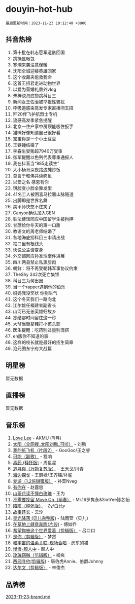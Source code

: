 # douyin-hot-hub

`最后更新时间：2023-11-23 19:12:40 +0800`

## 抖音热榜

1. 第十批在韩志愿军遗骸回国
1. 跳操显眼包
1. 寒潮来袭注意保暖
1. 沈阳全城迎接英雄回家
1. 这个收藏夹能救我命
1. 这首王招君走进动物世界
1. 以爱为营婚礼番外vlog
1. 朱梓骁海底捞跳科目三
1. 新闻女王佐治被举报性骚扰
1. 呼吸道感染高发专家直播间支招
1. 歼20伴飞护航烈士专机
1. 流感高发季紧急提醒
1. 北京一住户家中房顶能吸住扳手
1. 猫咪好像知道自己很好看
1. 宝宝你是一个小土豆豆
1. 王铁锤结婚了
1. 李春生受贿超7940万受审
1. 张军提醒以色列代表尊重通报人
1. 我在抖音当“985走读生”
1. 大小杨哥深夜路边摊炒饭
1. 莫言于和伟共读鳄鱼
1. 以爱之名 感恩有你
1. 饼脸变小脸全靠发型
1. 41名工人被困喜马拉雅山脉隧道
1. 出脚即是世界名舞
1. 美甲师快憋不住笑了
1. Canyon确认加入GEN
1. 驻法使馆回应中国留学生被拘押
1. 甘蔗给你冬天的第一口甜
1. 教语文的周老师结婚了
1. 各地海底捞科目三申请出战
1. 袖口里有根线头
1. 快说公主请变身
1. 外交部回应孙准浩案件进展
1. 四川两县禁止私熏腊肉
1. 朝鲜：将不再受朝韩军事协议约束
1. TheShy 342次死亡集锦
1. 科目三为何出圈
1. 当一个rapper遇到他的伯乐
1. 妈妈我没奖状 你别生气
1. 这个冬天我们一路向北
1. 江尔雄任福建省副省长
1. 山河已无恙英雄归故乡
1. 冻结那时间留住这一秒
1. 大爷当街拿鞋打小孩头部
1. 医生提醒：吃药别过量别混搭
1. en版你不知道的事
1. 这样的校长就是最好的招生简章
1. 沧元图东宁府大战篇

## 明星榜

暂无数据

## 直播榜

暂无数据

## 音乐榜

1. [Love Lee](https://sf3-cdn-tos.douyinstatic.com/obj/tos-cn-ve-2774/o05GbkJGbCBTdDnMtB0fwOYgkeZp23vrWQDQBS) - AKMU (악뮤)
1. [太阳（全网搜_太阳刘鹏_可听）](https://sf3-cdn-tos.douyinstatic.com/obj/tos-cn-ve-2774/ogWbyIQnlBFImVbeDocRdCIYtBHlbJXgfZMvgz) - 刘鹏
1. [我的纸飞机（片段2）](https://sf3-cdn-tos.douyinstatic.com/obj/tos-cn-ve-2774/oM2ZrKcg2CD5AeRB2gkeXOFB1IxAGJdZPazYHf) - GooGoo/王之睿
1. [可能（副歌）](https://sf6-cdn-tos.douyinstatic.com/obj/tos-cn-ve-2774/cde1731888894259b333569393c2fb51) - 程响
1. [毒药 (释怀版)](https://sf3-cdn-tos.douyinstatic.com/obj/tos-cn-ve-2774/oYILMEAzspdZBIzy4frJNB8ZHPHWAhiwowd4Ad) - 周星星
1. [追寻你（万物复苏版）](https://sf6-cdn-tos.douyinstatic.com/obj/tos-cn-ve-2774/oYeAZJsbjIDit9APmBg8u6uDUQnHmoCf3gbo74) - 王天戈/川青
1. [海边探戈](https://sf3-cdn-tos.douyinstatic.com/obj/tos-cn-ve-2774/os9gE0VQCGqt6VQkZDyBBYvfSDY0QFe3vVmubn) - 王鹤棣/王齐铭/朴鲨
1. [梦游（1.2倍甜蜜版）](https://sf6-cdn-tos.douyinstatic.com/obj/tos-cn-ve-2774/o4gyAUm8hwufoEABmwVIiQtHsFuGzAEEWtNMzo) - 补菜Nveg
1. [有你在](https://sf3-cdn-tos.douyinstatic.com/obj/tos-cn-ve-2774/o8zImmNsI8B0yfAW5FKAB1oBhkMAlIrwsZEi1V) - 赵露思
1. [山茶花读不懂白玫瑰](https://sf3-cdn-tos.douyinstatic.com/obj/tos-cn-ve-2774/osfn8B7DktrRHEPJgPCfDbw7QDQEkwC16BxZg9) - 王为
1. [不需要挽留 Move On（前奏）](https://sf6-cdn-tos.douyinstatic.com/obj/tos-cn-ve-2774/ooCBhgCCkF4nExzQL9WZSUbitfA8IsDkgQIYhe) - Mr.16罗隽永&SimYee陈芯怡
1. [陷阱（释怀版）](https://sf6-cdn-tos.douyinstatic.com/obj/tos-cn-ve-2774/oE8C21LeZrzKLDFfQYgMzx4GAIHageG5IzayY7) - Zy/白允y
1. [故事还长](https://sf6-cdn-tos.douyinstatic.com/obj/tos-cn-ve-2774/30a26758c8594f0ab81ac675c33ee2c5) - 云汐
1. [星光降落 (贝儿完整版)](https://sf3-cdn-tos.douyinstatic.com/obj/tos-cn-ve-2774/okwB9hAwyAtsFFkFBzAX1hOOfQuIoMNs0W2Mwr) - 陆雨萱（贝儿）
1. [在草地上肆意奔跑(片段)](https://sf6-cdn-tos.douyinstatic.com/obj/tos-cn-ve-2774/8831d494742f45dabdfa8adb8b817259) - 傅如乔
1. [希望你被这个世界爱着（剪辑版）](https://sf3-cdn-tos.douyinstatic.com/obj/tos-cn-ve-2774/oo4H3BfEygN7l7bQaMBOZHCQ1eI4FqtED5skQ2) - 吕口口
1. [是你（剪辑版）](https://sf6-cdn-tos.douyinstatic.com/obj/tos-cn-ve-2774/46019dae783c4c969944217fe1cfafc4) - 梦然
1. [和宇宙的温柔关联-现场合唱](https://sf6-cdn-tos.douyinstatic.com/obj/tos-cn-ve-2774/o0hONGDYQBgk0e5bqDeQOonVmncA6tC2nBwZLT) - 房东的猫
1. [慢慢-颜人中](https://sf6-cdn-tos.douyinstatic.com/obj/tos-cn-ve-2774/ocjHNfBXdBxQNC8ZGAeoLMFTUgtBg8bkExunDC) - 颜人中
1. [玫瑰窃贼（剪辑版）](https://sf6-cdn-tos.douyinstatic.com/obj/tos-cn-ve-2774/oMqAsB3ixIhSWqAJOAwf3a0hU2zKJLBolQtFlI) - 柳爽
1. [西厢寻他(剪辑版)](https://sf6-cdn-tos.douyinstatic.com/obj/tos-cn-ve-2774/oUsAVfAQKlRNxEv5qxvIB8o5qmIWUcXbzJKJhw) - 唐伯虎Annie、伯爵Johnny
1. [达尔文（剪辑版）](https://sf3-cdn-tos.douyinstatic.com/obj/tos-cn-ve-2774/oQuPQQmEgnCeZsgKQ78VBZjNVtegzBGpoSbQPD) - 林俊杰

## 品牌榜

[2023-11-23-brand.md](2023-11-23-brand.md)
